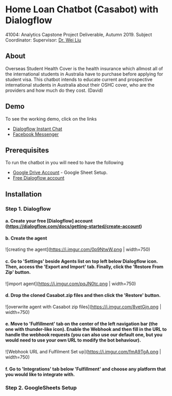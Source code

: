 # Home Loan Chatbot (Casabot) with Dialogflow

41004: Analytics Capstone Project Deliverable, Autumn 2019.
Subject Coordinator: Supervisor: 
[Dr. Wei Liu](https://www.uts.edu.au/staff/wei.liu)

## About

Overseas Student Health Cover is the health insurance which allmost all of the international students in Australia have to purchase before applying for student visa. 
This chatbot intends to educate current and prospective international students in Australia about their OSHC cover, who are the providers and how much do they cost. 
(David)

## Demo
To see the working demo, click on the links
- [Dialogflow Instant Chat](https://bot.dialogflow.com/CasaBot)
- [Facebook Messenger](m.me/400454180513269)
## Prerequisites

To run the chatbot in you will need to have the following

 - [Google Drive Account](https://drive.google.com/drive/u/0/) - Google Sheet Setup.
 - [Free Dialogflow account](https://console.dialogflow.com)

## Installation

###  Step 1. Dialogflow

#### a. Create your free [Dialogflow] account (https://dialogflow.com/docs/getting-started/create-account)
#### b. Create the agent
![creating the agent](https://i.imgur.com/0p9NtwW.png | width=750)

#### c. Go to 'Settings' beside Agents list on top left below Dialogflow icon. Then, access the 'Export and Import' tab. Finally, click the 'Restore From Zip' button.
![import agent](https://i.imgur.com/pqJN0tc.png | width=750)

#### d. Drop the cloned Casabot.zip files and then click the 'Restore' button.
![overwrite agent with Casabot zip files](https://i.imgur.com/8vetGjn.png | width=750)

#### e. Move to 'Fulfillment' tab on the center of the left navigation bar (the one with thunder-like icon). Enable the Webhook and then fill in the URL to handle the webhook requests (you can also use our default one, but you would need to use your own URL to modify the bot behaviour). 
![Webhook URL and Fulfilment Set up](https://i.imgur.com/fmA9TgA.png | width=750)

#### f. Go to 'Integrations' tab below 'Fulfillment' and choose any platform that you would like to integrate with.

### Step 2. GoogleSheets Setup 

